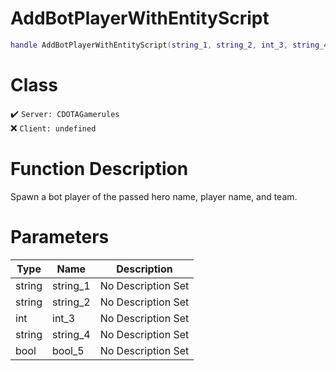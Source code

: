 # AddBotPlayerWithEntityScript
```lua
handle AddBotPlayerWithEntityScript(string_1, string_2, int_3, string_4, bool_5)
```
# Class
✔️ `Server: CDOTAGamerules`  
❌ `Client: undefined`  

# Function Description
Spawn a bot player of the passed hero name, player name, and team.
# Parameters
Type|Name|Description
--|--|--
string|string_1|No Description Set
string|string_2|No Description Set
int|int_3|No Description Set
string|string_4|No Description Set
bool|bool_5|No Description Set

